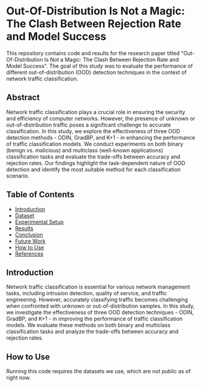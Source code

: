 # Out-Of-Distribution Is Not a Magic: The Clash Between Rejection Rate and Model Success


This repository contains code and results for the research paper titled "Out-Of-Distribution Is Not a Magic: The Clash Between Rejection Rate and Model Success". The goal of this study was to evaluate the performance of different out-of-distribution (OOD) detection techniques in the context of network traffic classification. 

## Abstract
Network traffic classification plays a crucial role in ensuring the security and efficiency of computer networks. However, the presence of unknown or out-of-distribution traffic poses a significant challenge to accurate classification. In this study, we explore the effectiveness of three OOD detection methods - ODIN, GradBP, and K+1 - in enhancing the performance of traffic classification models. We conduct experiments on both binary (benign vs. malicious) and multiclass (well-known applications) classification tasks and evaluate the trade-offs between accuracy and rejection rates. Our findings highlight the task-dependent nature of OOD detection and identify the most suitable method for each classification scenario.

## Table of Contents
- [Introduction](#introduction)
- [Dataset](#dataset)
- [Experimental Setup](#experimental-setup)
- [Results](#results)
- [Conclusion](#conclusion)
- [Future Work](#future-work)
- [How to Use](#how-to-use)
- [References](#references)

## Introduction
Network traffic classification is essential for various network management tasks, including intrusion detection, quality of service, and traffic engineering. However, accurately classifying traffic becomes challenging when confronted with unknown or out-of-distribution samples. In this study, we investigate the effectiveness of three OOD detection techniques - ODIN, GradBP, and K+1 - in improving the performance of traffic classification models. We evaluate these methods on both binary and multiclass classification tasks and analyze the trade-offs between accuracy and rejection rates.

## How to Use
Running this code requires the datasets we use, which are not public as of right now.

